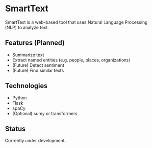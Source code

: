 # SmartText

SmartText is a web-based tool that uses Natural Language Processing (NLP) to analyze text.

## Features (Planned)
- Summarize text
- Extract named entities (e.g. people, places, organizations)
- (Future) Detect sentiment
- (Future) Find similar texts

## Technologies
- Python
- Flask
- spaCy
- (Optional) sumy or transformers

## Status
Currently under development.
